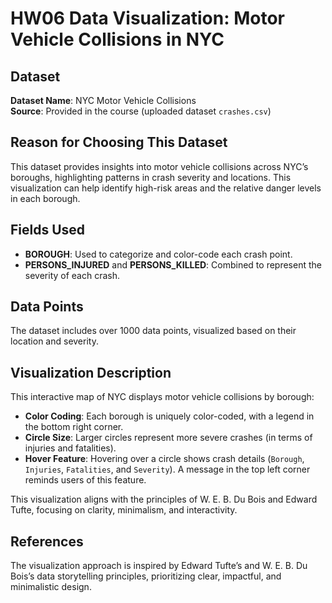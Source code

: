 # HW06 Data Visualization: Motor Vehicle Collisions in NYC

## Dataset
**Dataset Name**: NYC Motor Vehicle Collisions  
**Source**: Provided in the course (uploaded dataset `crashes.csv`)

## Reason for Choosing This Dataset
This dataset provides insights into motor vehicle collisions across NYC’s boroughs, highlighting patterns in crash severity and locations. This visualization can help identify high-risk areas and the relative danger levels in each borough.

## Fields Used
- **BOROUGH**: Used to categorize and color-code each crash point.
- **PERSONS_INJURED** and **PERSONS_KILLED**: Combined to represent the severity of each crash.

## Data Points
The dataset includes over 1000 data points, visualized based on their location and severity.

## Visualization Description
This interactive map of NYC displays motor vehicle collisions by borough:
- **Color Coding**: Each borough is uniquely color-coded, with a legend in the bottom right corner.
- **Circle Size**: Larger circles represent more severe crashes (in terms of injuries and fatalities).
- **Hover Feature**: Hovering over a circle shows crash details (`Borough`, `Injuries`, `Fatalities`, and `Severity`). A message in the top left corner reminds users of this feature.
  
This visualization aligns with the principles of W. E. B. Du Bois and Edward Tufte, focusing on clarity, minimalism, and interactivity.

## References
The visualization approach is inspired by Edward Tufte’s and W. E. B. Du Bois’s data storytelling principles, prioritizing clear, impactful, and minimalistic design.

